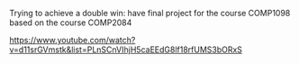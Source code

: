 Trying to achieve a double win: have final project for the course COMP1098 based on the course COMP2084

https://www.youtube.com/watch?v=d11srGVmstk&list=PLnSCnVIhjH5caEEdG8lf18rfUMS3bORxS
